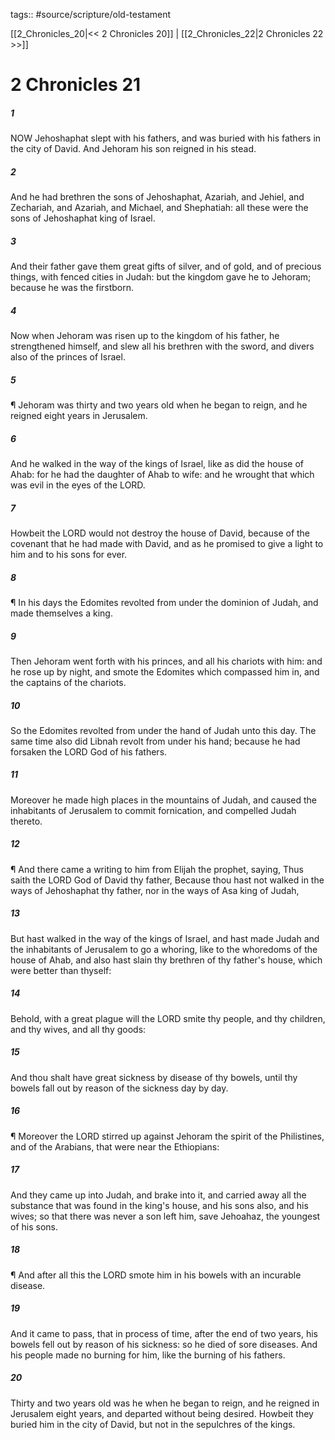 tags:: #source/scripture/old-testament

[[2_Chronicles_20|<< 2 Chronicles 20]] | [[2_Chronicles_22|2 Chronicles 22 >>]]

# 2 Chronicles 21

##### 1

NOW Jehoshaphat slept with his fathers, and was buried with his fathers in the city of David. And Jehoram his son reigned in his stead.

##### 2

And he had brethren the sons of Jehoshaphat, Azariah, and Jehiel, and Zechariah, and Azariah, and Michael, and Shephatiah: all these were the sons of Jehoshaphat king of Israel.

##### 3

And their father gave them great gifts of silver, and of gold, and of precious things, with fenced cities in Judah: but the kingdom gave he to Jehoram; because he was the firstborn.

##### 4

Now when Jehoram was risen up to the kingdom of his father, he strengthened himself, and slew all his brethren with the sword, and divers also of the princes of Israel.

##### 5

¶ Jehoram was thirty and two years old when he began to reign, and he reigned eight years in Jerusalem.

##### 6

And he walked in the way of the kings of Israel, like as did the house of Ahab: for he had the daughter of Ahab to wife: and he wrought that which was evil in the eyes of the LORD.

##### 7

Howbeit the LORD would not destroy the house of David, because of the covenant that he had made with David, and as he promised to give a light to him and to his sons for ever.

##### 8

¶ In his days the Edomites revolted from under the dominion of Judah, and made themselves a king.

##### 9

Then Jehoram went forth with his princes, and all his chariots with him: and he rose up by night, and smote the Edomites which compassed him in, and the captains of the chariots.

##### 10

So the Edomites revolted from under the hand of Judah unto this day. The same time also did Libnah revolt from under his hand; because he had forsaken the LORD God of his fathers.

##### 11

Moreover he made high places in the mountains of Judah, and caused the inhabitants of Jerusalem to commit fornication, and compelled Judah thereto.

##### 12

¶ And there came a writing to him from Elijah the prophet, saying, Thus saith the LORD God of David thy father, Because thou hast not walked in the ways of Jehoshaphat thy father, nor in the ways of Asa king of Judah,

##### 13

But hast walked in the way of the kings of Israel, and hast made Judah and the inhabitants of Jerusalem to go a whoring, like to the whoredoms of the house of Ahab, and also hast slain thy brethren of thy father's house, which were better than thyself:

##### 14

Behold, with a great plague will the LORD smite thy people, and thy children, and thy wives, and all thy goods:

##### 15

And thou shalt have great sickness by disease of thy bowels, until thy bowels fall out by reason of the sickness day by day.

##### 16

¶ Moreover the LORD stirred up against Jehoram the spirit of the Philistines, and of the Arabians, that were near the Ethiopians:

##### 17

And they came up into Judah, and brake into it, and carried away all the substance that was found in the king's house, and his sons also, and his wives; so that there was never a son left him, save Jehoahaz, the youngest of his sons.

##### 18

¶ And after all this the LORD smote him in his bowels with an incurable disease.

##### 19

And it came to pass, that in process of time, after the end of two years, his bowels fell out by reason of his sickness: so he died of sore diseases. And his people made no burning for him, like the burning of his fathers.

##### 20

Thirty and two years old was he when he began to reign, and he reigned in Jerusalem eight years, and departed without being desired. Howbeit they buried him in the city of David, but not in the sepulchres of the kings.
